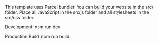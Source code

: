 This template uses Parcel bundler. You can build your website in the src/
folder. Place all JavaScript in the src/js folder and all stylesheets in the
src/css folder.

Development: npm run dev

Production Build: npm run build
